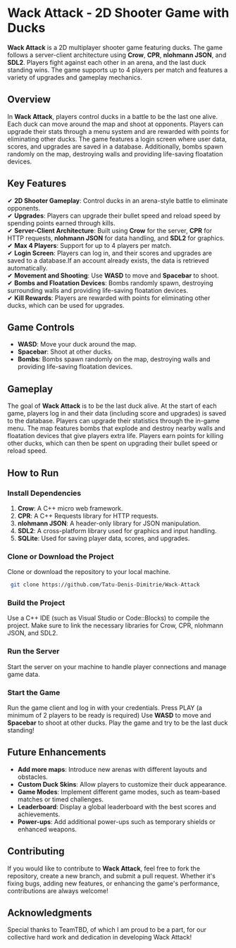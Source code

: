 # Wack Attack - 2D Shooter Game with Ducks

**Wack Attack** is a 2D multiplayer shooter game featuring ducks. The game follows a server-client architecture using **Crow**, **CPR**, **nlohmann JSON**, and **SDL2**. Players fight against each other in an arena, and the last duck standing wins. The game supports up to 4 players per match and features a variety of upgrades and gameplay mechanics.

## Overview

In **Wack Attack**, players control ducks in a battle to be the last one alive. Each duck can move around the map and shoot at opponents. Players can upgrade their stats through a menu system and are rewarded with points for eliminating other ducks. The game features a login screen where user data, scores, and upgrades are saved in a database. Additionally, bombs spawn randomly on the map, destroying walls and providing life-saving floatation devices.

## Key Features

✔ **2D Shooter Gameplay**: Control ducks in an arena-style battle to eliminate opponents.  
✔ **Upgrades**: Players can upgrade their bullet speed and reload speed by spending points earned through kills.  
✔ **Server-Client Architecture**: Built using **Crow** for the server, **CPR** for HTTP requests, **nlohmann JSON** for data handling, and **SDL2** for graphics.  
✔ **Max 4 Players**: Support for up to 4 players per match.  
✔ **Login Screen**: Players can log in, and their scores and upgrades are saved to a database.If an account already exists, the data is retrieved automatically.  
✔ **Movement and Shooting**: Use **WASD** to move and **Spacebar** to shoot.  
✔ **Bombs and Floatation Devices**: Bombs randomly spawn, destroying surrounding walls and providing life-saving floatation devices.  
✔ **Kill Rewards**: Players are rewarded with points for eliminating other ducks, which can be used for upgrades.  

## Game Controls

- **WASD**: Move your duck around the map.
- **Spacebar**: Shoot at other ducks.
- **Bombs**: Bombs spawn randomly on the map, destroying walls and providing life-saving floatation devices.

## Gameplay

The goal of **Wack Attack** is to be the last duck alive. At the start of each game, players log in and their data (including score and upgrades) is saved to the database. Players can upgrade their statistics through the in-game menu. The map features bombs that explode and destroy nearby walls and floatation devices that give players extra life. Players earn points for killing other ducks, which can then be spent on upgrading their bullet speed or reload speed.

## How to Run

### Install Dependencies

1. **Crow**: A C++ micro web framework.
2. **CPR**: A C++ Requests library for HTTP requests.
3. **nlohmann JSON**: A header-only library for JSON manipulation.
4. **SDL2**: A cross-platform library used for graphics and input handling.
5. **SQLite**: Used for saving player data, scores, and upgrades.

### Clone or Download the Project

Clone or download the repository to your local machine.

```bash
 git clone https://github.com/Tatu-Denis-Dimitrie/Wack-Attack
```

### Build the Project

Use a C++ IDE (such as Visual Studio or Code::Blocks) to compile the project.
Make sure to link the necessary libraries for Crow, CPR, nlohmann JSON, and SDL2.

### Run the Server

Start the server on your machine to handle player connections and manage game data.

### Start the Game

Run the game client and log in with your credentials.
Press PLAY (a minimum of 2 players to be ready is required)
Use **WASD** to move and **Spacebar** to shoot at other ducks.
Play the game and try to be the last duck standing!

## Future Enhancements

- **Add more maps**: Introduce new arenas with different layouts and obstacles.
- **Custom Duck Skins**: Allow players to customize their duck appearance.
- **Game Modes**: Implement different game modes, such as team-based matches or timed challenges.
- **Leaderboard**: Display a global leaderboard with the best scores and achievements.
- **Power-ups**: Add additional power-ups such as temporary shields or enhanced weapons.

## Contributing

If you would like to contribute to **Wack Attack**, feel free to fork the repository, create a new branch, and submit a pull request. Whether it's fixing bugs, adding new features, or enhancing the game's performance, contributions are always welcome!

## Acknowledgments

Special thanks to TeamTBD, of which I am proud to be a part, for our collective hard work and dedication in developing Wack Attack!
